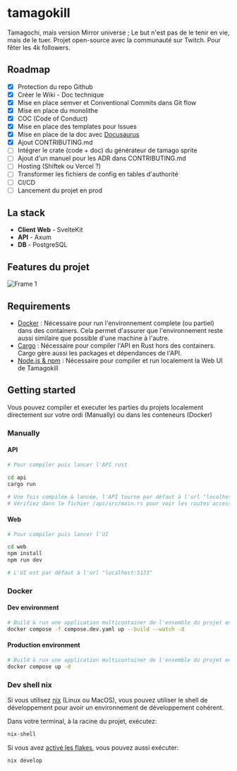 # tamagokill
Tamagochi, mais version Mirror universe ; Le but n'est pas de le tenir en vie, mais de le tuer. Projet open-source avec la communauté sur Twitch. Pour fêter les 4k followers.

## Roadmap

- [x] Protection du repo Github
- [x] Créer le Wiki - Doc technique
- [x] Mise en place semver et Conventional Commits dans Git flow
- [x] Mise en place du monolithe
- [x] COC (Code of Conduct)
- [x] Mise en place des templates pour Issues
- [x] Mise en place de la doc avec [Docusaurus](https://docusaurus.io/)
- [x] Ajout CONTRIBUTING.md
- [ ] Intégrer le crate (code + doc) du générateur de tamago sprite
- [ ] Ajout d'un manuel pour les ADR dans CONTRIBUTING.md
- [ ] Hosting (Shiftek ou Vercel ?)
- [ ] Transformer les fichiers de config en tables d'authorité
- [ ] CI/CD
- [ ] Lancement du projet en prod

## La stack
- **Client Web** - SvelteKit
- **API** - Axum
- **DB** - PostgreSQL

## Features du projet
![Frame 1](https://github.com/DevGirl-Team/tamagokill/assets/15716589/24ae9fe2-0938-43f3-9917-47ddace803b7)

## Requirements

- [Docker](https://www.docker.com/) : Nécessaire pour run l'environnement complete (ou partiel) dans des containers. Cela permet d'assurer que l'environnement reste aussi similaire que possible d'une machine à l'autre.
- [Cargo](https://doc.rust-lang.org/cargo/getting-started/installation.html) : Nécessaire pour compiler l'API en Rust hors des containers. Cargo gère aussi les packages et dépendances de l'API.
- [Node.js & npm](https://nodejs.org/en) : Nécessaire pour compiler et run localement la Web UI de Tamagokill

## Getting started

Vous pouvez compiler et executer les parties du projets localement directement sur votre ordi (Manually) ou dans les conteneurs (Docker)

### Manually
#### API
```sh
# Pour compiler puis lancer l'API rust

cd api
cargo run

# Une fois compilée & lancée, l'API tourne par défaut à l'url "localhost:8080".
# Vérifiez dans le fichier /api/src/main.rs pour voir les routes accessibles
```

#### Web
```sh
# Pour compiler puis lancer l'UI

cd web
npm install
npm run dev

# L'UI est par défaut à l'url "localhost:5173"
```


### Docker
#### Dev environment
```sh
# Build & run une application multicontainer de l'ensemble du projet en environnement de dev
docker compose -f compose.dev.yaml up --build --watch -d
```

#### Production environment
```sh
# Build & run une application multicontainer de l'ensemble du projet en environnement de prod
docker compose up -d
```

### Dev shell nix

Si vous utilisez [nix](https://nixos.org/download/) (Linux ou MacOS), vous pouvez utiliser le shell de développement pour avoir un environnement de développement cohérent.

Dans votre terminal, à la racine du projet, exécutez:
```bash
nix-shell
```

Si vous avez [activé les flakes](https://nixos.wiki/wiki/Flakes), vous pouvez aussi exécuter:
```bash
nix develop
```
